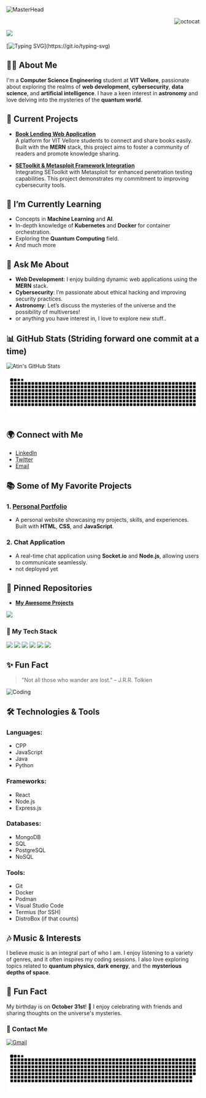 
<!--
**atinsharma24/atinsharma24** is a ✨ _special_ ✨ repository because its `README.md` (this file) appears on your GitHub profile.
## Hi there 👋

Here are some ideas to get you started:

- 🔭 I’m currently working on ...
- 🌱 I’m currently learning ...
- 👯 I’m looking to collaborate on ...
- 🤔 I’m looking for help with ...
- 💬 Ask me about ...
- 📫 How to reach me: ...
- 😄 Pronouns: ...
- ⚡ Fun fact: ...

\[!\[Header\]("Header")](https://atinsharma24.netlify.app/)

![octocat-1728595407084](https://github.com/user-attachments/assets/c0363dd8-ca67-4c6d-a9af-62af757635e4)

<img src="https://github.com/user-attachments/assets/c0363dd8-ca67-4c6d-a9af-62af757635e4" alt="octocat" width="300" />

-->

![MasterHead](https://64.media.tumblr.com/cca4f06484b447c0687f0325af5b38c9/428a8db1dc8ae92f-87/s1280x1920/7c751558b1d93e15c2d885cff2162ddb95059b8d.gifv)


<div style="text-align: right;">
  <img src="https://github.com/user-attachments/assets/c0363dd8-ca67-4c6d-a9af-62af757635e4" alt="octocat" width="600" />
</div>

![](https://komarev.com/ghpvc/?username=atinsharma24&color=brightgreen)


[![Typing SVG](https://readme-typing-svg.herokuapp.com?font=Fira+Cod![MasterHead](https://64.media.tumblr.com/cca4f06484b447c0687f0325af5b38c9/428a8db1dc8ae92f-87/s1280x1920/7c751558b1d93e15c2d885cff2162ddb95059b8d.gifv)e&weight=500&size=24&pause=1000&width=435&lines=Hey%2C+I'm+Atin+Sharma;Web+Developer+%7C+AI+Enthusiast+%7C+Cybersecurity+Lover;And+much+more....)](https://git.io/typing-svg)

## 👨‍💻 About Me
I'm a **Computer Science Engineering** student at **VIT Vellore**, passionate about exploring the realms of **web development**, **cybersecurity**, **data science**, and **artificial intelligence**. I have a keen interest in **astronomy** and love delving into the mysteries of the **quantum world**.

## 🚀 Current Projects
- **[Book Lending Web Application](https://github.com/atinsharma24/book-lending-app)**  
  A platform for VIT Vellore students to connect and share books easily. Built with the **MERN** stack, this project aims to foster a community of readers and promote knowledge sharing.

- **[SEToolkit & Metasploit Framework Integration](https://github.com/atinsharma24/setoolkit-metasploit)**  
  Integrating SEToolkit with Metasploit for enhanced penetration testing capabilities. This project demonstrates my commitment to improving cybersecurity tools.

## 🌱 I’m Currently Learning
- Concepts in **Machine Learning** and **AI**.
- In-depth knowledge of **Kubernetes** and **Docker** for container orchestration.
- Exploring the **Quantum Computing** field.
- And much more

## 💬 Ask Me About
- **Web Development**: I enjoy building dynamic web applications using the **MERN** stack.
- **Cybersecurity**: I’m passionate about ethical hacking and improving security practices.
- **Astronomy**: Let’s discuss the mysteries of the universe and the possibility of multiverses!
- or anything you have interest in, I love to explore new stuff..

## 📊 GitHub Stats (Striding forward one commit at a time)
![Atin's GitHub Stats](https://github-readme-stats.vercel.app/api?username=atinsharma24&show_icons=true&theme=radical)

<picture>
  <source media="(prefers-color-scheme: dark)" srcset="https://raw.githubusercontent.com/atinsharma24/atinsharma24/output/github-contribution-grid-snake-dark.svg">
  <source media="(prefers-color-scheme: light)" srcset="https://raw.githubusercontent.com/atinsharma24/atinsharma24/output/github-contribution-grid-snake.svg">
  <img alt="github contribution grid snake animation" src="https://raw.githubusercontent.com/atinsharma24/atinsharma24/output/github-contribution-grid-snake.svg">
</picture>


## 🌍 Connect with Me
- [LinkedIn](https://www.linkedin.com/in/atinsharma24) 
- [Twitter](https://twitter.com/atinsharma24) 
- [Email](mailto:atinsharma24.2@gmail.com)

## 📚 Some of My Favorite Projects
### 1. [Personal Portfolio](https://github.com/atinsharma24/myportfolio)
   - A personal website showcasing my projects, skills, and experiences. Built with **HTML**, **CSS**, and **JavaScript**.

### 2. Chat Application
   - A real-time chat application using **Socket.io** and **Node.js**, allowing users to communicate seamlessly.
   - not deployed yet 

## 📌 Pinned Repositories
- **[My Awesome Projects](https://github.com/atinsharma24/AllChallengesGithub)**


![](https://komarev.com/ghpvc/?username=atinsharma24&color=brightgreen)

### 🚀 My Tech Stack
<p align="left">
  <img src="https://img.shields.io/badge/JavaScript-F7DF1E?style=for-the-badge&logo=javascript&logoColor=black" />
  <img src="https://img.shields.io/badge/React-61DAFB?style=for-the-badge&logo=react&logoColor=white" />
  <img src="https://img.shields.io/badge/Node.js-339933?style=for-the-badge&logo=nodedotjs&logoColor=white" />
  <img src="https://img.shields.io/badge/Express.js-404D59?style=for-the-badge" />
  <img src="https://img.shields.io/badge/MongoDB-47A248?style=for-the-badge&logo=mongodb&logoColor=white" />
  <img src="https://img.shields.io/badge/Docker-2496ED?style=for-the-badge&logo=docker&logoColor=white" />
</p>



## ✨ Fun Fact
> "Not all those who wander are lost." – J.R.R. Tolkien


![Coding](https://media.giphy.com/media/VTtANKl0beDFQRLDTh/giphy.gif)


## 🛠️ Technologies & Tools
### Languages:
- CPP
- JavaScript
- Java
- Python

### Frameworks:
- React
- Node.js
- Express.js

### Databases:
- MongoDB
- SQL
- PostgreSQL
- NoSQL

### Tools:
- Git
- Docker
- Podman
- Visual Studio Code
- Termius (for SSH)
- DistroBox (if that counts)

  

## 🎶 Music & Interests
I believe music is an integral part of who I am. I enjoy listening to a variety of genres, and it often inspires my coding sessions. I also love exploring topics related to **quantum physics**, **dark energy**, and the **mysterious depths of space**.

## 📅 Fun Fact
My birthday is on **October 31st**! 🎉 I enjoy celebrating with friends and sharing thoughts on the universe's mysteries.

### 💬 Contact Me
[![Gmail](https://img.shields.io/badge/Gmail-D14836?style=for-the-badge&logo=gmail&logoColor=white)](mailto:atinsharma24.2@gmail.com)

<picture>
  <source media="(prefers-color-scheme: dark)" srcset="https://raw.githubusercontent.com/AhmetSerdarTncy/AhmetSerdarTncy/output/github-contribution-grid-snake-dark.svg">
  <source media="(prefers-color-scheme: light)" srcset="https://raw.githubusercontent.com/AhmetSerdarTncy/AhmetSerdarTncy/output/github-contribution-grid-snake.svg">
  <img alt="github contribution grid snake animation" src="https://raw.githubusercontent.com/AhmetSerdarTncy/AhmetSerdarTncy/output/github-contribution-grid-snake.svg">
</picture>


